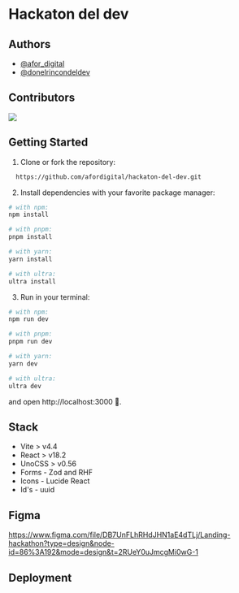 # Hackaton del dev

## Authors

- [@afor_digital](https://www.github.com/afordigital)
- [@donelrincondeldev](https://www.github.com/jmontes33)

## Contributors

<a href="https://github.com/afordigital/hackaton-del-dev/graphs/contributors">
  <img src="https://contrib.rocks/image?repo=afordigital/hackaton-del-dev" />
</a>

## Getting Started

1. Clone or fork the repository:

```bash
  https://github.com/afordigital/hackaton-del-dev.git
```

2. Install dependencies with your favorite package manager:

```bash
# with npm:
npm install

# with pnpm:
pnpm install

# with yarn:
yarn install

# with ultra:
ultra install
```

3. Run in your terminal:

```bash
# with npm:
npm run dev

# with pnpm:
pnpm run dev

# with yarn:
yarn dev

# with ultra:
ultra dev
```

and open http://localhost:3000 🌺.

## Stack

- Vite > v4.4
- React > v18.2
- UnoCSS > v0.56
- Forms - Zod and RHF
- Icons - Lucide React
- Id's - uuid

## Figma

https://www.figma.com/file/DB7UnFLhRHdJHN1aE4dTLj/Landing-hackathon?type=design&node-id=86%3A192&mode=design&t=2RUeY0uJmcgMi0wG-1

## Deployment
